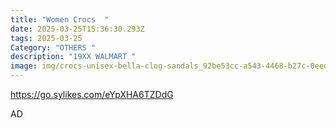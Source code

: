 ```yaml
---
title: "Women Crocs  "
date: 2025-03-25T15:36:30.293Z
tags: 2025-03-25
Category: "OTHERS "
description: "19XX WALMART "
image: img/crocs-unisex-bella-clog-sandals_92be53cc-a543-4468-b27c-0eed13b4febf.55b61fb12c018aba1efc627a80602cff.webp
---
```

<!--StartFragment-->

https://go.sylikes.com/eYpXHA6TZDdG

<!--EndFragment--> AD